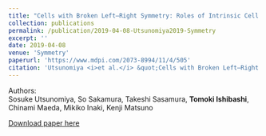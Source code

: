 ```yaml
---
title: "Cells with Broken Left–Right Symmetry: Roles of Intrinsic Cell Chirality in Left–Right Asymmetric Epithelial Morphogenesis"
collection: publications
permalink: /publication/2019-04-08-Utsunomiya2019-Symmetry
excerpt: ''
date: 2019-04-08
venue: 'Symmetry'
paperurl: 'https://www.mdpi.com/2073-8994/11/4/505'
citation: 'Utsunomiya <i>et al.</i> &quot;Cells with Broken Left–Right Symmetry: Roles of Intrinsic Cell Chirality in Left–Right Asymmetric Epithelial Morphogenesis&quot; <i>Symmetry</i> 2019 <b>11</b>:4.'
---
```


Authors:  
Sosuke Utsunomiya, So Sakamura, Takeshi Sasamura, **Tomoki Ishibashi**, Chinami Maeda, Mikiko Inaki, Kenji Matsuno

[Download paper here](https://www.mdpi.com/2073-8994/11/4/505/pdf)
